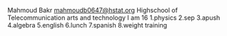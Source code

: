 Mahmoud Bakr
mahmoudb0647@hstat.org
Highschool of Telecommunication arts and technology
I am 16
1.physics 2.sep 3.apush 4.algebra 5.english 6.lunch 7.spanish 8.weight training